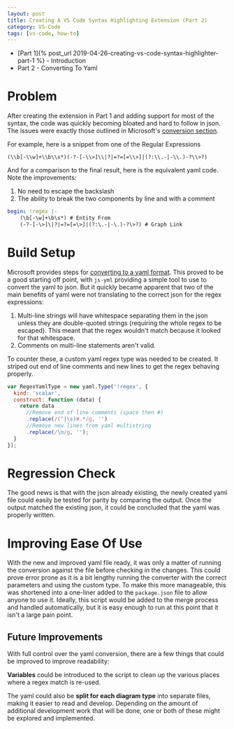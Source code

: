 ```yaml
---
layout: post
title: Creating A VS Code Syntax Highlighting Extension (Part 2)
category: VS-Code
tags: [vs-code, how-to]
---
```


* [Part 1]{% post_url 2019-04-26-creating-vs-code-syntax-highlighter-part-1 %} - Introduction
* Part 2 - Converting To Yaml

# Problem
After creating the extension in Part 1 and adding support for most of the syntax, the code was quickly becoming bloated and hard to follow in json. The issues were exactly those outlined in Microsoft's [conversion section](https://code.visualstudio.com/api/language-extensions/syntax-highlight-guide#using-yaml-to-write-a-grammar).

For example, here is a snippet from one of the Regular Expressions
```
(\\b[-\\w]+\\b\\s*)(-?-[-\\>]\\|?|=?=[=\\>]|(?:\\.-|-\\.)-?\\>?)
```

And for a comparison to the final result, here is the equivalent yaml code. Note the improvements:
1. No need to escape the backslash 
1. The ability to break the two components by line and with a comment

```yml
begin: !regex |-
    (\b[-\w]+\b\s*) # Entity From
    (-?-[-\>]\|?|=?=[=\>]|(?:\.-|-\.)-?\>?) # Graph Link
```

# Build Setup
Microsoft provides steps for [converting to a yaml format](https://code.visualstudio.com/api/language-extensions/syntax-highlight-guide#using-yaml-to-write-a-grammar). This proved to be a good starting off point, with `js-yml` providing a simple tool to use to convert the yaml to json. But it quickly became apparent that two of the main benefits of yaml were not translating to the correct json for the regex expressions:

1. Multi-line strings will have whitespace separating them in the json unless they are double-quoted strings (requiring the whole regex to be escaped). This meant that the regex wouldn't match because it looked for that whitespace.
1. Comments on multi-line statements aren't valid.

To counter these, a custom yaml regex type was needed to be created. It striped out end of line comments and new lines to get the regex behaving properly.

```javascript
var RegexYamlType = new yaml.Type('!regex', {
  kind: 'scalar',
  construct: function (data) {
    return data
      //Remove end of line comments (space then #)
      .replace(/(^|\s)#.*/g, '')
      //Remove new lines from yaml multistring
      .replace(/\n/g, '');
  }
});
```

# Regression Check
The good news is that with the json already existing, the newly created yaml file could easily be tested for parity by comparing the output. Once the output matched the existing json, it could be concluded that the yaml was properly written.

# Improving Ease Of Use
With the new and improved yaml file ready, it was only a matter of running the conversion against the file before checking in the changes. This could prove error prone as it is a bit lengthy running the converter with the correct parameters and using the custom type. To make this more manageable, this was shortened into a one-liner added to the `package.json` file to allow anyone to use it. Ideally, this script would be added to the merge process and handled automatically, but it is easy enough to run at this point that it isn't a large pain point.

## Future Improvements
With full control over the yaml conversion, there are a few things that could be improved to improve readability:

**Variables** could be introduced to the script to clean up the various places where a regex match is re-used.

The yaml could also be **split for each diagram type** into separate files, making it easier to read and develop. Depending on the amount of additional development work that will be done, one or both of these might be explored and implemented.
